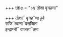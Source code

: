 +++
title = "०४ तोशा वृत्रहणा"

+++
तोशा᳓ वृत्रह᳓णा हुवे  
सजि᳓त्वाना᳓पराजिता  
इन्द्राग्नी᳓ वाजसा᳓तमा